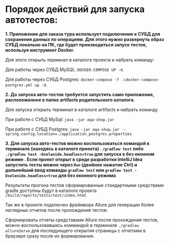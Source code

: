 # Порядок действий для запуска автотестов:

**1. Приложение для заказа тура использует подключение к СУБД для сохранения данных по операциям. Для этого нужно развернуть образ СУБД локально на ПК, где будет производиться запуск тестов, используя инструмент Docker.**

Для этого открыть терминал в каталоге проекта и набрать команду:

Для работы через СУБД MySQL :```DOCKER-COMPOSE UP -d```.

Для работы через СУБД Postgres: ```docker-compose -f .\docker-compose-postgres.yml up -d```.

**2. До запуска авто-тестов требуется запустить само приложение, расположенное в папке artifacts родительского каталога.**

Для запуска открыть терминал в каталоге artifacts и набрать команду 

При работе с СУБД MySql: ```java -jar aqa-shop.jar```

При работе с СУБД Postgres: ```java -jar aqa-shop.jar --spring.config.location=./application_postgres.properties```

**3. Для запуска авто-тестов можно воспользоваться командой в терминале (находясь в каталоге проекта) ```./gradlew test``` либо ```./gradlew test -Dselenide.headless=true``` для запуска в без оконном режиме . Если проект открыт в среде разработки IntelliJ Idea запустить тесты можно через ```Run``` (двойное нажатие Ctrl) и дальнейший ввод команды ```gradlew test``` или ```gradlew test -Dselenide.headless=true``` для без оконного режима**

Результаты прогона тестов сформированные стандартными средствами gradle доступны будут в каталоге проекта ```/build/reports/tests/test/index.html```

Так же в проекте подключен фреймворк Allure для генерации более наглядных отчетов после прохождения тестов:

Сформировать отчеты средставами Allure после прохождения тестов, можно воспользовавшись коммандой в терминале ```./gradlew allureServe``` для последующего открытия страницы с отчетами в браузере сразу после их формирования.
